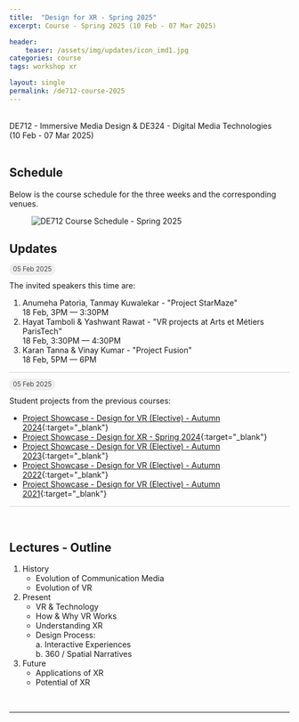 ```yaml
---
title:  "Design for XR - Spring 2025"
excerpt: Course - Spring 2025 (10 Feb - 07 Mar 2025)

header:
    teaser: /assets/img/updates/icon_imd1.jpg
categories: course
tags: workshop xr

layout: single
permalink: /de712-course-2025
---
```

<br>
DE712 - Immersive Media Design & DE324 - Digital Media Technologies
<br>
(10 Feb - 07 Mar 2025)
<br><br>

## Schedule
Below is the course schedule for the three weeks and the corresponding venues.

<figure class="align-center" style="width:100%;">
  <img src="{{ site.url }}{{ site.baseurl }}\assets\img\course\de712-schedule-spring2025.png" alt="DE712 Course Schedule - Spring 2025">
</figure>

## Updates

<span style="padding: 0px 0px 4px 0px; background-color: #eeeeee; color: #444444; border-radius: 10px;"> <small>&nbsp;&nbsp;05 Feb 2025&nbsp;&nbsp;</small> </span>

The invited speakers this time are:
1. Anumeha Patoria, Tanmay Kuwalekar - "Project StarMaze"
<br>18 Feb, 3PM &mdash; 3:30PM
2. Hayat Tamboli & Yashwant Rawat - "VR projects at Arts et Métiers ParisTech"
<br>18 Feb, 3:30PM &mdash; 4:30PM
3. Karan Tanna & Vinay Kumar - "Project Fusion"
<br>18 Feb, 5PM &mdash; 6PM

<hr style="height:1px;border-width:0;background-color:lightgrey;">

<span style="padding: 0px 0px 4px 0px; background-color: #eeeeee; color: #444444; border-radius: 10px;"> <small>&nbsp;&nbsp;05 Feb 2025&nbsp;&nbsp;</small> </span>

Student projects from the previous courses:
- [Project Showcase - Design for VR (Elective) - Autumn 2024](https://imxd.in/de677-showcase-2024){:target="_blank"}
- [Project Showcase - Design for XR - Spring 2024](https://imxd.in/de712-showcase-2024){:target="_blank"}
- [Project Showcase - Design for VR (Elective) - Autumn 2023](https://imxd.in/de677-showcase-2023){:target="_blank"}
- [Project Showcase - Design for VR (Elective) - Autumn 2022](https://imxd.in/de677-showcase-2022){:target="_blank"}
- [Project Showcase - Design for VR (Elective) - Autumn 2021](https://imxd.in/de677-showcase-2021){:target="_blank"}

<hr style="height:1px;border-width:0;background-color:lightgrey">
<br>

## Lectures - Outline
1.  History
    * Evolution of Communication Media
    * Evolution of VR
2.  Present
    * VR & Technology
    * How & Why VR Works
    * Understanding XR
    * Design Process: <br>
      a. Interactive Experiences <br>
      b. 360 / Spatial Narratives
3.  Future
    * Applications of XR
    * Potential of XR

<br>
<hr>
